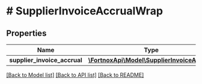 # # SupplierInvoiceAccrualWrap

## Properties

Name | Type | Description | Notes
------------ | ------------- | ------------- | -------------
**supplier_invoice_accrual** | [**\FortnoxApi\Model\SupplierInvoiceAccrual**](SupplierInvoiceAccrual.md) |  |

[[Back to Model list]](../../README.md#models) [[Back to API list]](../../README.md#endpoints) [[Back to README]](../../README.md)
